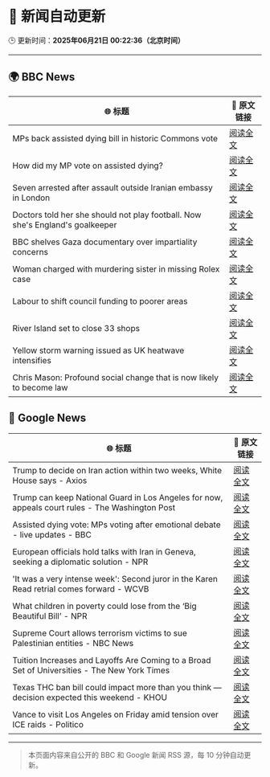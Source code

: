 # 🧠 新闻自动更新

🕒 更新时间：**2025年06月21日 00:22:36（北京时间）**

---

## 🌍 BBC News

| 🌐 标题 | 🔗 原文链接 |
|--------|-------------|
| MPs back assisted dying bill in historic Commons vote | [阅读全文](https://www.bbc.com/news/articles/cgeqj1egxvyo) |
| How did my MP vote on assisted dying? | [阅读全文](https://www.bbc.com/news/articles/cd78nvn2r1yo) |
| Seven arrested after assault outside Iranian embassy in London | [阅读全文](https://www.bbc.com/news/articles/c5y2r27jn24o) |
| Doctors told her she should not play football. Now she's England's goalkeeper | [阅读全文](https://www.bbc.com/sport/football/articles/c8073xpxld1o) |
| BBC shelves Gaza documentary over impartiality concerns | [阅读全文](https://www.bbc.com/news/articles/crenz9d3181o) |
| Woman charged with murdering sister in missing Rolex case | [阅读全文](https://www.bbc.com/news/articles/cy5wl3ddek7o) |
| Labour to shift council funding to poorer areas | [阅读全文](https://www.bbc.com/news/articles/cgq7yvy1ke9o) |
| River Island set to close 33 shops | [阅读全文](https://www.bbc.com/news/articles/cr4wlw0w31ko) |
| Yellow storm warning issued as UK heatwave intensifies | [阅读全文](https://www.bbc.com/news/articles/cg5z78nyglpo) |
| Chris Mason: Profound social change that is now likely to become law | [阅读全文](https://www.bbc.com/news/articles/c70r46r3kx6o) |

## 📰 Google News

| 🌐 标题 | 🔗 原文链接 |
|--------|-------------|
| Trump to decide on Iran action within two weeks, White House says - Axios | [阅读全文](https://news.google.com/rss/articles/CBMidkFVX3lxTFA4RGZCVTdFd0JoZWZoajhIaGZQb25FZF9ibUZ5Tm5talNMem1PYnB0Uk93OGZib3VEVTdfODY0NXV5WmdlRjBCYjdtalhzdmZKRjE4Z0ZSWlU3TEw3RFlNc2gxTnNKWVNOMm5wWDRNdFVxOVdqc3c?oc=5) |
| Trump can keep National Guard in Los Angeles for now, appeals court rules - The Washington Post | [阅读全文](https://news.google.com/rss/articles/CBMikAFBVV95cUxQR0JDaGFhWE5hUUlNTHh0UzBKYlFmMEtJMXhfX2F1UFo3Wloxc1Z0cUZXZGJhVlBpQmdtbGE2bDl3WXg2RDF0M2tRMTNwYkNlOHBVd2l2aFFJcXhXUWFrU3BoWG9hOEtpb3lTZ3JZdjZJVWZoaWhGUmFodUJmejdvN1dWSWpFUlI1bGZuaTRjTGg?oc=5) |
| Assisted dying vote: MPs voting after emotional debate - live updates - BBC | [阅读全文](https://news.google.com/rss/articles/CBMiVEFVX3lxTE10Q3ZZUFJhSHNxR0t4cjFBTzhhVWZUSDhhWEV1YVNsNGpCdjVvUThsNmdRd3EzMW5CUko0V2NQQ0ZzTmRITkx2VC03MlQwYnRZQ3FXbg?oc=5) |
| European officials hold talks with Iran in Geneva, seeking a diplomatic solution - NPR | [阅读全文](https://news.google.com/rss/articles/CBMib0FVX3lxTFBLR0IyQzJ1dEFtN0ZQWGphX1RUNVpxbHl5OVIwVWZVMzBWNmx2c3NZaFBlRnpkbmJaNUhsTDFqcWU4eU00aWItX3hod0VvNGd3U0o3b05vRjdEdEV2cEJZaUVBSWg4WUNOY0ZhSkdwOA?oc=5) |
| 'It was a very intense week': Second juror in the Karen Read retrial comes forward - WCVB | [阅读全文](https://news.google.com/rss/articles/CBMiuAFBVV95cUxNRHNXRUc5WFQ2RzV5MzRCekNmWFF4SVBZSmc4ODloZ3E1NGJ1TkdPY3Z2cVJqbzlQRWN2MGd6ZVRZQlR0aUo4MU9uQVgxZ3c4MTRnMXZ4NHp6a1NySzlQVnJHRzZUVGZvZUl0ZVR4VGF1SnhPbFNMQzhqZzFNZmRNbEc1WEVFd1dWTEpXNU1xRXFQYUhRZ0FlVEQtT3F2eEpSSjVROUdBcl9Gd0tJZW9kcGZMSUZOWGMy?oc=5) |
| What children in poverty could lose from the ‘Big Beautiful Bill’ - NPR | [阅读全文](https://news.google.com/rss/articles/CBMiqwFBVV95cUxNSlhxNGRsZ2V1ckliTVE2dGh2elFSNWJNVFgxVjByR2hTWWw4N0xfS3UwMTFSU054Y1ZVcUdBRV8yM2M1a1RhSURLX3JzN1NBMWtJcHFCVHdQWHNaMWtaMHNvNDVjNUtQM2JFbTIxcXJHNjFjdEMxbXpBX2l5TjRmak9mMkxxNnpsd296Rml6YjBLc2lZeFFYQVJRZUl2cmlOcVJkQV8zV2EwZ2c?oc=5) |
| Supreme Court allows terrorism victims to sue Palestinian entities - NBC News | [阅读全文](https://news.google.com/rss/articles/CBMivgFBVV95cUxOV1VjazZGcFBtVEpGcklOQmxMTUl1cmM0M29fa3FTUVVEeldNNU9JTnE4MWwxVmJ5RUZqWG9FczB0bXNFWVdTbG8yaG5YekE0MktHdmdTdWFSR2N2QThpOGtRelIwSWdHVXZMbVFXOW5ocGNVenpWU1hoM0Z0ZjYzWHdvNXVVS3pmaXJZWmlxUHFETW1TUWQ2ZnM0R0cwMFlLd2llQWEyMGQza2ZPbDNkTnJfRTF6b01wX1Z1ajRB0gFWQVVfeXFMTnlBRGUwR2MyRGFpRXlZeE1ER0RCOVlvTTVLVUdCUVkwQnpmLUwyQ0RjQmNTOURfckdxUk1sQ2czQ0ltS1NSbTdVNk9jMWlIWmg0NVJfMlE?oc=5) |
| Tuition Increases and Layoffs Are Coming to a Broad Set of Universities - The New York Times | [阅读全文](https://news.google.com/rss/articles/CBMigwFBVV95cUxPUFhaUDk3a0hCNThkdWgzVGhHNFdrNThFd29vWC0ySDVLZV94YTlEcHRqdm12OUVmWXcxVUkwWktpZVloWGYzMS1vdVZlQ1hPLW9ZMW14MjBlOGFMUkVPUDZGSHU5UDMtZ25rYk0wSkJuSGxYbllxcVVUbVVLRjFxRXM1WQ?oc=5) |
| Texas THC ban bill could impact more than you think — decision expected this weekend - KHOU | [阅读全文](https://news.google.com/rss/articles/CBMiygFBVV95cUxOeENISVBLZkFYal9OVzdDVGNYSWNiZTRLUGNNcGZIallta05sTUtjQUMxX2tCeFFVYzBneW1Xc2tYSkE1dFVQMlYzbmYwdEwyRWlHcExtWkV6V2I2RDFwQXNSVmdIVWRzRXdXTzZCLWxwUVIwRktHazM4bVhGX3BKdVplYVNDOUprTG50eVBhYWVrOTVvb0pncDVsdFVSSUZGbVJ5UWRmWTJXRVo5MUJ0clhmeFMxdlZjQUloLWJHUXpjSFNsUUlqbnJR?oc=5) |
| Vance to visit Los Angeles on Friday amid tension over ICE raids - Politico | [阅读全文](https://news.google.com/rss/articles/CBMiekFVX3lxTE1Lbl9XY0Y3UFJWN0VnT2l1NlRBdkVyLWVoRG5DdVJYcGxmUHU3STA5RFZpY1UtcTlBR1hsWjFaX3JpZHFHV2NrcGJVa3lNZHZZZEtjOEdZaElaREpmbGU2eUtZR3NXRDFLOVBDQWJGVk5fRUxGTnZubkl3?oc=5) |

---
> 本页面内容来自公开的 BBC 和 Google 新闻 RSS 源，每 10 分钟自动更新。